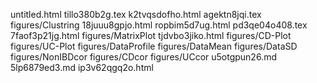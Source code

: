 untitled.html
tillo380b2g.tex
k2tvqsdofho.html
agektn8jqi.tex
figures/Clustring
18juuu8gpjo.html
ropbim5d7ug.html
pd3qe04o408.tex
7faof3p21jg.html
figures/MatrixPlot
tjdvbo3jiko.html
figures/CD-Plot
figures/UC-Plot
figures/DataProfile
figures/DataMean
figures/DataSD
figures/NonIBDcor
figures/CDcor
figures/UCcor
u5otgpun26.md
5lp6879ed3.md
ip3v62qgq2o.html